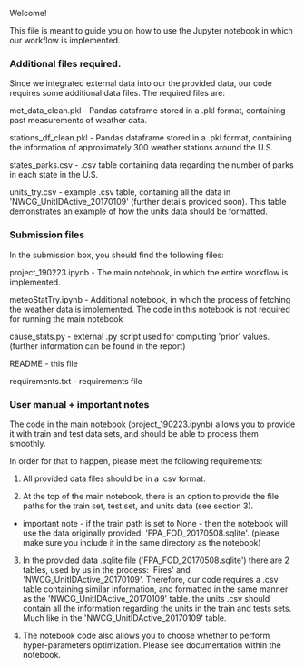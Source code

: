 Welcome!

This file is meant to guide you on how to use the Jupyter notebook in which
our workflow is implemented.

### Additional files required. ###

Since we integrated external data into our the provided data, our code requires
some additional data files. The required files are:

met_data_clean.pkl - Pandas dataframe stored in a .pkl format, containing past
                    measurements of weather data.

stations_df_clean.pkl - Pandas dataframe stored in a .pkl format, containing
the information of approximately 300 weather stations around the U.S.

states_parks.csv - .csv table containing data regarding the number of parks
in each state in the U.S.

units_try.csv - example .csv table, containing all the data in
'NWCG_UnitIDActive_20170109' (further details provided soon). This table
demonstrates an example of how the units data should be formatted.

### Submission files ### 

In the submission box, you should find the following files:

project_190223.ipynb - The main notebook, in which the entire workflow is
                      implemented.

meteoStatTry.ipynb - Additional notebook, in which the process of fetching
                    the weather data is implemented. The code in this notebook
                    is not required for running the main notebook

cause_stats.py - external .py script used for computing 'prior' values. (further
                information can be found in the report)

README - this file

requirements.txt - requirements file


### User manual + important notes ### 

The code in the main notebook (project_190223.ipynb) allows you to provide
it with train and test data sets, and should be able to process them smoothly.

In order for that to happen, please meet the following requirements:
1. All provided data files should be in a .csv format.

2. At the top of the main notebook, there is an option to provide the
file paths for the train set, test set, and units data (see section 3).
* important note - if the train path is set to None - then the notebook
will use the data originally provided: 'FPA_FOD_20170508.sqlite'. (please
make sure you include it in the same directory as the notebook)

3. In the provided data .sqlite file ('FPA_FOD_20170508.sqlite') there are 2
tables, used by us in the process: 'Fires' and 'NWCG_UnitIDActive_20170109'.
Therefore, our code requires a .csv table containing similar information, and
formatted in the same manner as the 'NWCG_UnitIDActive_20170109' table.
the units .csv should contain all the information regarding the units in the
train and tests sets. Much like in the 'NWCG_UnitIDActive_20170109' table.

4. The notebook code also allows you to choose whether to perform hyper-parameters
optimization. Please see documentation within the notebook.
